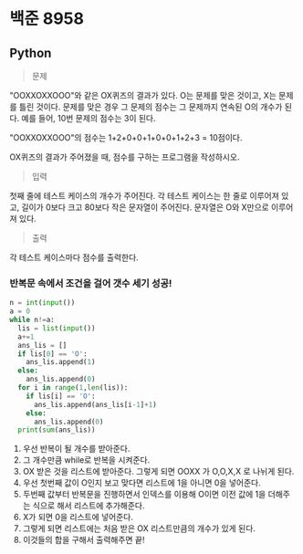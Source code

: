 # 백준 8958
## Python

>문제

"OOXXOXXOOO"와 같은 OX퀴즈의 결과가 있다. O는 문제를 맞은 것이고, X는 문제를 틀린 것이다. 문제를 맞은 경우 그 문제의 점수는 그 문제까지 연속된 O의 개수가 된다. 예를 들어, 10번 문제의 점수는 3이 된다.

"OOXXOXXOOO"의 점수는 1+2+0+0+1+0+0+1+2+3 = 10점이다.

OX퀴즈의 결과가 주어졌을 때, 점수를 구하는 프로그램을 작성하시오.

>입력

첫째 줄에 테스트 케이스의 개수가 주어진다. 각 테스트 케이스는 한 줄로 이루어져 있고, 길이가 0보다 크고 80보다 작은 문자열이 주어진다. 문자열은 O와 X만으로 이루어져 있다.

>출력

각 테스트 케이스마다 점수를 출력한다.

### 반복문 속에서 조건을 걸어 갯수 세기 성공!
```python
n = int(input())
a = 0
while n!=a:
  lis = list(input())
  a+=1
  ans_lis = []
  if lis[0] == 'O':
    ans_lis.append(1)
  else:
    ans_lis.append(0)
  for i in range(1,len(lis)):
    if lis[i] == 'O':
      ans_lis.append(ans_lis[i-1]+1)
    else:
      ans_lis.append(0)
  print(sum(ans_lis))
```
1. 우선 반복이 될 개수를 받아준다.
2. 그 개수만큼 while로 반복을 시켜준다.
3. OX 받은 것을 리스트에 받아준다. 그렇게 되면 OOXX 가 O,O,X,X 로 나뉘게 된다.
4. 우선 첫번째 값이 O인지 보고 맞다면 리스트에 1을 아니면 0을 넣어준다.
5. 두번째 값부터 반복문을 진행하면서 인덱스를 이용해 O이면 이전 값에 1을 더해주는 식으로 해서 리스트에 추가해준다.
6. X가 되면 0을 리스트에 넣어준다.
7. 그렇게 되면 리스트에는 처음 받은 OX 리스트만큼의 개수가 있게 된다.
8. 이것들의 합을 구해서 출력해주면 끝!
